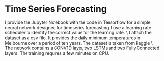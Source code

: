 # Time Series Forecasting

I provide the Jupyter Notebook with the code in Tensorflow for a simple neural network designed for timeseries forecasting. I use a learning rate scheduler to identify 
the correct value for the learning rate. \ 
I attach the dataset as a csv file. It provides the daily minimum temperatures in Melbourne over a period of ten years. The dataset is taken from Kaggle \ 
The network contains a CONV1D layer, two LSTMs and two Fully Connected layers. The training requires a few minutes on CPU.
